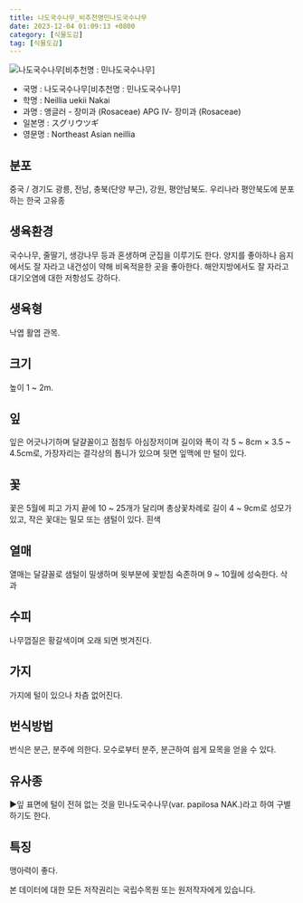 ```yaml
---
title: 나도국수나무_비추천명민나도국수나무
date: 2023-12-04 01:09:13 +0800
category: [식물도감]
tag: [식물도감]
---
```




![나도국수나무[비추천명 : 민나도국수나무]](/fileUpload/plants/basic/Rosaceae/Neillia/12576/1_th2.JPG)
- 국명 : 나도국수나무[비추천명 : 민나도국수나무]
- 학명 : Neillia uekii Nakai
- 과명 : 앵글러 - 장미과 (Rosaceae) APG Ⅳ- 장미과 (Rosaceae)
- 일본명 : スグリウツギ
- 영문명 : Northeast Asian neillia


## 분포
중국 / 경기도 광릉, 전남, 충북(단양 부근), 강원, 평안남북도. 우리나라 평안북도에 분포하는 한국 고유종
## 생육환경
국수나무, 줄딸기, 생강나무 등과 혼생하며 군집을 이루기도 한다. 양지를 좋아하나 음지에서도 잘 자라고 내건성이 약해 비옥적윤한 곳을 좋아한다. 해안지방에서도 잘 자라고 대기오염에 대한 저항성도 강하다.
## 생육형
낙엽 활엽 관목.
## 크기
높이 1 ~ 2m.
## 잎
잎은 어긋나기하며 달걀꼴이고 점첨두 아심장저이며 길이와 폭이 각 5 ~ 8cm × 3.5 ~ 4.5cm로, 가장자리는 결각상의 톱니가 있으며 뒷면 잎맥에 만 털이 있다.
## 꽃
꽃은 5월에 피고 가지 끝에 10 ~ 25개가 달리며 총상꽃차례로 길이 4 ~ 9cm로 성모가 있고, 작은 꽃대는 밀모 또는 샘털이 있다. 흰색
## 열매
열매는 달걀꼴로 샘털이 밀생하며 윗부분에 꽃받침 숙존하며 9 ~ 10월에 성숙한다. 삭과
## 수피
나무껍질은 황갈색이며 오래 되면 벗겨진다.
## 가지
가지에 털이 있으나 차츰 없어진다.
## 번식방법
번식은 분근, 분주에 의한다. 모수로부터 분주, 분근하여 쉽게 묘목을 얻을 수 있다.
## 유사종
▶잎 표면에 털이 전혀 없는 것을 민나도국수나무(var. papilosa NAK.)라고 하여 구별하기도 한다.
## 특징
맹아력이 좋다.






본 데이터에 대한 모든 저작권리는 국립수목원 또는 원저작자에게 있습니다.
